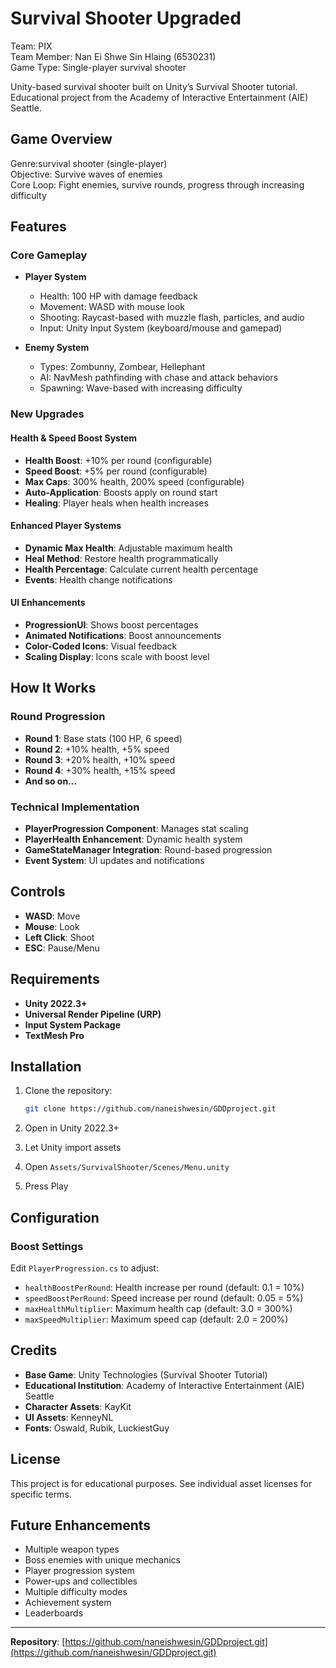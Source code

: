 # Survival Shooter Upgraded

Team: PIX  
Team Member: Nan Ei Shwe Sin Hlaing (6530231)  
Game Type: Single-player survival shooter

Unity-based survival shooter built on Unity’s Survival Shooter tutorial. Educational project from the Academy of Interactive Entertainment (AIE) Seattle.

## Game Overview

Genre:survival shooter (single-player)  
Objective: Survive waves of enemies  
Core Loop: Fight enemies, survive rounds, progress through increasing difficulty

## Features

### Core Gameplay
- **Player System**
  - Health: 100 HP with damage feedback
  - Movement: WASD with mouse look
  - Shooting: Raycast-based with muzzle flash, particles, and audio
  - Input: Unity Input System (keyboard/mouse and gamepad)

- **Enemy System**
  - Types: Zombunny, Zombear, Hellephant
  - AI: NavMesh pathfinding with chase and attack behaviors
  - Spawning: Wave-based with increasing difficulty

### New Upgrades

#### Health & Speed Boost System
- **Health Boost**: +10% per round (configurable)
- **Speed Boost**: +5% per round (configurable)
- **Max Caps**: 300% health, 200% speed (configurable)
- **Auto-Application**: Boosts apply on round start
- **Healing**: Player heals when health increases

#### Enhanced Player Systems
- **Dynamic Max Health**: Adjustable maximum health
- **Heal Method**: Restore health programmatically
- **Health Percentage**: Calculate current health percentage
- **Events**: Health change notifications

#### UI Enhancements
- **ProgressionUI**: Shows boost percentages
- **Animated Notifications**: Boost announcements
- **Color-Coded Icons**: Visual feedback
- **Scaling Display**: Icons scale with boost level

## How It Works

### Round Progression
- **Round 1**: Base stats (100 HP, 6 speed)
- **Round 2**: +10% health, +5% speed
- **Round 3**: +20% health, +10% speed
- **Round 4**: +30% health, +15% speed
- **And so on...**

### Technical Implementation
- **PlayerProgression Component**: Manages stat scaling
- **PlayerHealth Enhancement**: Dynamic health system
- **GameStateManager Integration**: Round-based progression
- **Event System**: UI updates and notifications

## Controls

- **WASD**: Move
- **Mouse**: Look
- **Left Click**: Shoot
- **ESC**: Pause/Menu


## Requirements

- **Unity 2022.3+**
- **Universal Render Pipeline (URP)**
- **Input System Package**
- **TextMesh Pro**

## Installation

1. Clone the repository:
   ```bash
   git clone https://github.com/naneishwesin/GDDproject.git
   ```

2. Open in Unity 2022.3+
3. Let Unity import assets
4. Open `Assets/SurvivalShooter/Scenes/Menu.unity`
5. Press Play

## Configuration

### Boost Settings
Edit `PlayerProgression.cs` to adjust:
- `healthBoostPerRound`: Health increase per round (default: 0.1 = 10%)
- `speedBoostPerRound`: Speed increase per round (default: 0.05 = 5%)
- `maxHealthMultiplier`: Maximum health cap (default: 3.0 = 300%)
- `maxSpeedMultiplier`: Maximum speed cap (default: 2.0 = 200%)

## Credits

- **Base Game**: Unity Technologies (Survival Shooter Tutorial)
- **Educational Institution**: Academy of Interactive Entertainment (AIE) Seattle
- **Character Assets**: KayKit
- **UI Assets**: KenneyNL
- **Fonts**: Oswald, Rubik, LuckiestGuy

## License

This project is for educational purposes. See individual asset licenses for specific terms.

## Future Enhancements

- Multiple weapon types
- Boss enemies with unique mechanics
- Player progression system
- Power-ups and collectibles
- Multiple difficulty modes
- Achievement system
- Leaderboards

---

**Repository**: [https://github.com/naneishwesin/GDDproject.git](https://github.com/naneishwesin/GDDproject.git)
